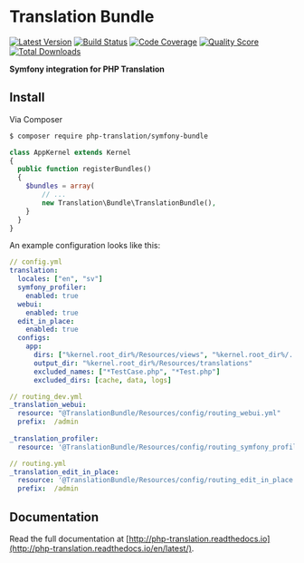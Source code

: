 # Translation Bundle

[![Latest Version](https://img.shields.io/github/release/php-translation/symfony-bundle.svg?style=flat-square)](https://github.com/php-translation/symfony-bundle/releases)
[![Build Status](https://img.shields.io/travis/php-translation/symfony-bundle.svg?style=flat-square)](https://travis-ci.org/php-translation/symfony-bundle)
[![Code Coverage](https://img.shields.io/scrutinizer/coverage/g/php-translation/symfony-bundle.svg?style=flat-square)](https://scrutinizer-ci.com/g/php-translation/symfony-bundle)
[![Quality Score](https://img.shields.io/scrutinizer/g/php-translation/symfony-bundle.svg?style=flat-square)](https://scrutinizer-ci.com/g/php-translation/symfony-bundle)
[![Total Downloads](https://img.shields.io/packagist/dt/php-translation/symfony-bundle.svg?style=flat-square)](https://packagist.org/packages/php-translation/symfony-bundle)

**Symfony integration for PHP Translation**

## Install

Via Composer

``` bash
$ composer require php-translation/symfony-bundle
```

```php
class AppKernel extends Kernel
{
  public function registerBundles()
  {
    $bundles = array(
        // ...
        new Translation\Bundle\TranslationBundle(),
    }
  }
}
```

An example configuration looks like this: 

```yaml
// config.yml
translation:
  locales: ["en", "sv"]
  symfony_profiler: 
    enabled: true
  webui:
    enabled: true
  edit_in_place:
    enabled: true
  configs:
    app:
      dirs: ["%kernel.root_dir%/Resources/views", "%kernel.root_dir%/../src"]
      output_dir: "%kernel.root_dir%/Resources/translations"
      excluded_names: ["*TestCase.php", "*Test.php"]
      excluded_dirs: [cache, data, logs]
```

```yaml
// routing_dev.yml
_translation_webui:
  resource: "@TranslationBundle/Resources/config/routing_webui.yml"
  prefix:  /admin
  
_translation_profiler:
  resource: '@TranslationBundle/Resources/config/routing_symfony_profiler.yml'
```

```yaml
// routing.yml
_translation_edit_in_place:
  resource: '@TranslationBundle/Resources/config/routing_edit_in_place.yml'
  prefix:  /admin
```

## Documentation

Read the full documentation at [http://php-translation.readthedocs.io](http://php-translation.readthedocs.io/en/latest/).

